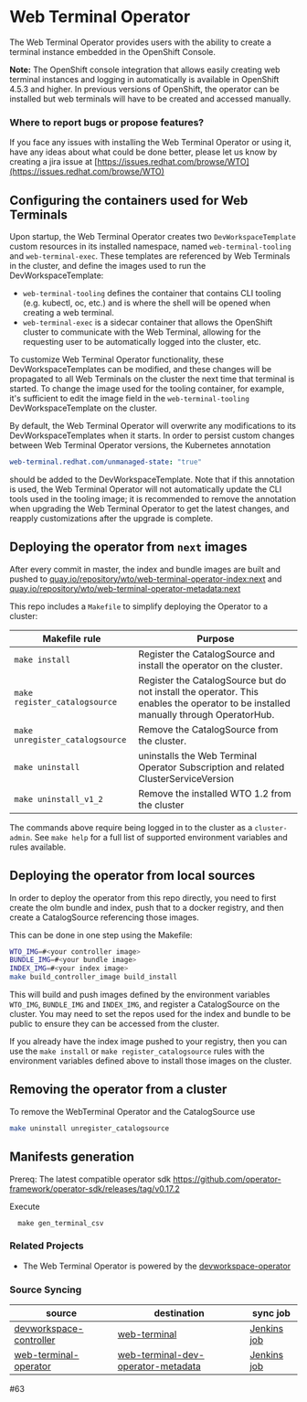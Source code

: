 # Web Terminal Operator

The Web Terminal Operator provides users with the ability to create a terminal instance embedded in the OpenShift Console.

**Note:** The OpenShift console integration that allows easily creating web terminal instances and logging in automatically is available in OpenShift 4.5.3 and higher. In previous versions of OpenShift, the operator can be installed but web terminals will have to be created and accessed manually.

### Where to report bugs or propose features?

If you face any issues with installing the Web Terminal Operator or using it, have any ideas about what could be done better, please let us know by creating a jira issue at [https://issues.redhat.com/browse/WTO](https://issues.redhat.com/browse/WTO)

## Configuring the containers used for Web Terminals

Upon startup, the Web Terminal Operator creates two `DevWorkspaceTemplate` custom resources in its installed namespace, named `web-terminal-tooling` and `web-terminal-exec`. These templates are referenced by Web Terminals in the cluster, and define the images used to run the DevWorkspaceTemplate:

* `web-terminal-tooling` defines the container that contains CLI tooling (e.g. kubectl, oc, etc.) and is where the shell will be opened when creating a web terminal.
* `web-terminal-exec` is a sidecar container that allows the OpenShift cluster to communicate with the Web Terminal, allowing for the requesting user to be automatically logged into the cluster, etc.

To customize Web Terminal Operator functionality, these DevWorkspaceTemplates can be modified, and these changes will be propagated to all Web Terminals on the cluster the next time that terminal is started. To change the image used for the tooling container, for example, it's sufficient to edit the image field in the `web-terminal-tooling` DevWorkspaceTemplate on the cluster.

By default, the Web Terminal Operator will overwrite any modifications to its DevWorkspaceTemplates when it starts. In order to persist custom changes between Web Terminal Operator versions, the Kubernetes annotation
```yaml
web-terminal.redhat.com/unmanaged-state: "true"
```
should be added to the DevWorkspaceTemplate. Note that if this annotation is used, the Web Terminal Operator will not automatically update the CLI tools used in the tooling image; it is recommended to remove the annotation when upgrading the Web Terminal Operator to get the latest changes, and reapply customizations after the upgrade is complete.

## Deploying the operator from `next` images
After every commit in master, the index and bundle images are built and pushed to
[quay.io/repository/wto/web-terminal-operator-index:next](https://quay.io/repository/wto/web-terminal-operator-index?tab=tags) and
[quay.io/repository/wto/web-terminal-operator-metadata:next](https://quay.io/repository/wto/web-terminal-operator-metadata?tab=tags)

This repo includes a `Makefile` to simplify deploying the Operator to a cluster:

| Makefile rule | Purpose |
|---|---|
| `make install` | Register the CatalogSource and install the operator on the cluster. |
| `make register_catalogsource` | Register the CatalogSource but do not install the operator. This enables the operator to be installed manually through OperatorHub. |
| `make unregister_catalogsource` | Remove the CatalogSource from the cluster. |
| `make uninstall` | uninstalls the Web Terminal Operator Subscription and related ClusterServiceVersion |
| `make uninstall_v1_2` | Remove the installed WTO 1.2 from the cluster |

The commands above require being logged in to the cluster as a `cluster-admin`. See `make help` for a full list of supported environment variables and rules available.

## Deploying the operator from local sources
In order to deploy the operator from this repo directly, you need to first create the olm bundle and index, push that to a docker registry, and then create a CatalogSource referencing those images.

This can be done in one step using the Makefile:
```bash
WTO_IMG=#<your controller image>
BUNDLE_IMG=#<your bundle image>
INDEX_IMG=#<your index image>
make build_controller_image build_install
```
This will build and push images defined by the environment variables `WTO_IMG`, `BUNDLE_IMG` and `INDEX_IMG`, and register a CatalogSource on the cluster. You may need to set the repos used for the index and bundle to be public to ensure they can be accessed from the cluster.

If you already have the index image pushed to your registry, then you can use the `make install` or `make register_catalogsource` rules with the environment variables defined above to install those images on the cluster.

## Removing the operator from a cluster

To remove the WebTerminal Operator and the CatalogSource use
```bash
make uninstall unregister_catalogsource
```

## Manifests generation

Prereq:
The latest compatible operator sdk https://github.com/operator-framework/operator-sdk/releases/tag/v0.17.2

Execute
```
  make gen_terminal_csv
```

### Related Projects
- The Web Terminal Operator is powered by the [devworkspace-operator](https://github.com/devfile/devworkspace-operator)

### Source Syncing
| source | destination | sync job |
| --- | --- | --- |
| [devworkspace-controller](https://github.com/devfile/devworkspace-operator/) | [web-terminal](http://pkgs.devel.redhat.com/cgit/containers/web-terminal) | [Jenkins job](https://codeready-workspaces-jenkins.rhev-ci-vms.eng.rdu2.redhat.com/job/web-terminal-sync-web-terminal-operator/) |
| [web-terminal-operator](https://github.com/redhat-developer/web-terminal-operator) | [web-terminal-dev-operator-metadata](http://pkgs.devel.redhat.com/cgit/containers/web-terminal-dev-operator-metadata) | [Jenkins job](https://codeready-workspaces-jenkins.rhev-ci-vms.eng.rdu2.redhat.com/job/web-terminal-sync-web-terminal-operator-metadata/)
#63